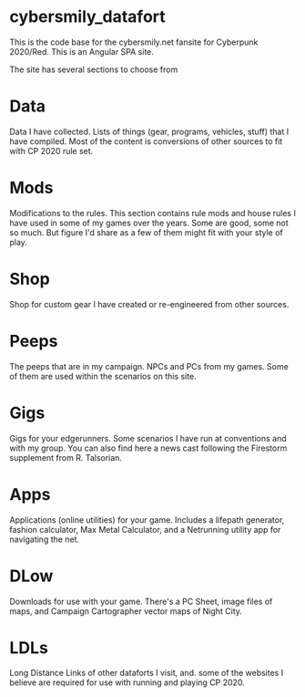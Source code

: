 # cybersmily_datafort
This is the code base for the cybersmily.net fansite for Cyberpunk 2020/Red. This is an Angular SPA site.

The site has several sections to choose from 

# Data
Data I have collected. Lists of things (gear, programs, vehicles, stuff) that I have compiled. Most of the content is conversions of other sources to fit with CP 2020 rule set.

# Mods
Modifications to the rules. This section contains rule mods and house rules I have used in some of my games over the years. Some are good, some not so much. But figure I'd share as a few of them might fit with your style of play.

# Shop
Shop for custom gear I have created or re-engineered from other sources.

# Peeps
The peeps that are in my campaign. NPCs and PCs from my games. Some of them are used within the scenarios on this site.

# Gigs
Gigs for your edgerunners. Some scenarios I have run at conventions and with my group. You can also find here a news cast following the Firestorm supplement from R. Talsorian.

# Apps
Applications (online utilities) for your game. Includes a lifepath generator, fashion calculator, Max Metal Calculator, and a Netrunning utility app for navigating the net.

# DLow
Downloads for use with your game. There's a PC Sheet, image files of maps, and Campaign Cartographer vector maps of Night City.

# LDLs
Long Distance Links of other dataforts I visit, and. some of the websites I believe are required for use with running and playing CP 2020.
